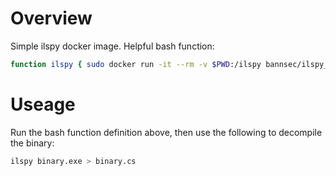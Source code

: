 # Overview
Simple ilspy docker image. Helpful bash function:

```bash
function ilspy { sudo docker run -it --rm -v $PWD:/ilspy bannsec/ilspy_docker /bin/sh -c "cd /ilspy && ilspycmd  $@";}
```

# Useage
Run the bash function definition above, then use the following to decompile the binary:

```bash
ilspy binary.exe > binary.cs
```
